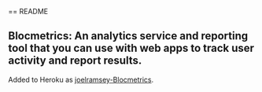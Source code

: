 == README

## Blocmetrics: An analytics service and reporting tool that you can use with web apps to track user activity and report results.

Added to Heroku as [joelramsey-Blocmetrics](https://joelramsey-blocmetrics.herokuapp.com).

